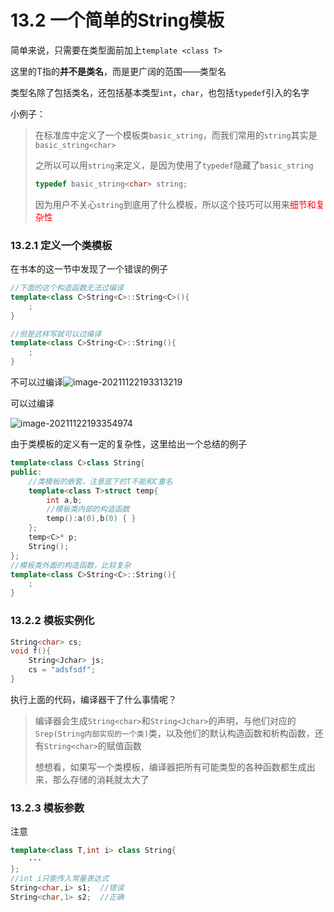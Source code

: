 # 13.2 一个简单的String模板

简单来说，只需要在类型面前加上`template <class T>`

这里的T指的**并不是类名**，而是更广阔的范围——类型名

类型名除了包括类名，还包括基本类型`int`，`char`，也包括`typedef`引入的名字

小例子：

>在标准库中定义了一个模板类`basic_string`，而我们常用的`string`其实是`basic_string<char>`
>
>之所以可以用`string`来定义，是因为使用了`typedef`隐藏了`basic_string`
>
>```c++
>typedef basic_string<char> string;
>```
>
>因为用户不关心`string`到底用了什么模板，所以这个技巧可以用来<font color="red">细节和复杂性</font>

### 13.2.1 定义一个类模板

在书本的这一节中发现了一个错误的例子

```c++
//下面的这个构造函数无法过编译
template<class C>String<C>::String<C>(){
    ;
}

//但是这样写就可以过编译
template<class C>String<C>::String(){
    ;
}
```

不可以过编译![image-20211122193313219](https://gitee.com/ccnuktd/pic-bed/raw/master/image-20211122193313219.png)

可以过编译

![image-20211122193354974](https://gitee.com/ccnuktd/pic-bed/raw/master/image-20211122193354974.png)

由于类模板的定义有一定的复杂性，这里给出一个总结的例子

```c++
template<class C>class String{
public:
    //类模板的嵌套，注意底下的T不能和C重名
    template<class T>struct temp{
      	int a,b;
        //模板类内部的构造函数
        temp():a(0),b(0) { } 
    };
    temp<C>* p;
    String();
};
//模板类外面的构造函数，比较复杂
template<class C>String<C>::String(){
    ;
}
```

### 13.2.2 模板实例化

```c++
String<char> cs;
void f(){
	String<Jchar> js;
	cs = "adsfsdf";
}
```

执行上面的代码，编译器干了什么事情呢？

>编译器会生成`String<char>`和`String<Jchar>`的声明，与他们对应的`Srep(String内部实现的一个类)`类，以及他们的默认构造函数和析构函数，还有`String<char>`的赋值函数
>
>想想看，如果写一个类模板，编译器把所有可能类型的各种函数都生成出来，那么存储的消耗就太大了

### 13.2.3 模板参数

注意

```c++
template<class T,int i> class String{
    ···
};
//int i只能传入常量表达式
String<char,i> s1;	//错误
String<char,1> s2;	//正确
```



